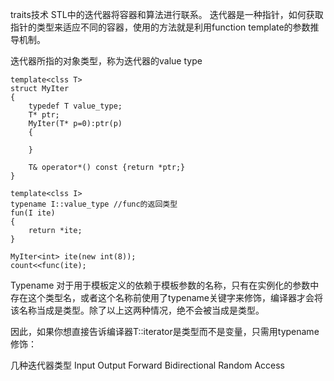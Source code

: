 traits技术
STL中的迭代器将容器和算法进行联系。
迭代器是一种指针，如何获取指针的类型来适应不同的容器，使用的方法就是利用function template的参数推导机制。

迭代器所指的对象类型，称为迭代器的value type

    template<clss T>
    struct MyIter
    {
        typedef T value_type;
        T* ptr;
        MyIter(T* p=0):ptr(p)
        {

        }

        T& operator*() const {return *ptr;}
    }

    template<clss I>
    typename I::value_type //func的返回类型
    fun(I ite)
    {
        return *ite;
    }

    MyIter<int> ite(new int(8));
    count<<func(ite);

Typename
对于用于模板定义的依赖于模板参数的名称，只有在实例化的参数中存在这个类型名，或者这个名称前使用了typename关键字来修饰，编译器才会将该名称当成是类型。除了以上这两种情况，绝不会被当成是类型。

因此，如果你想直接告诉编译器T::iterator是类型而不是变量，只需用typename修饰：

几种迭代器类型
Input
Output
Forward
Bidirectional
Random Access